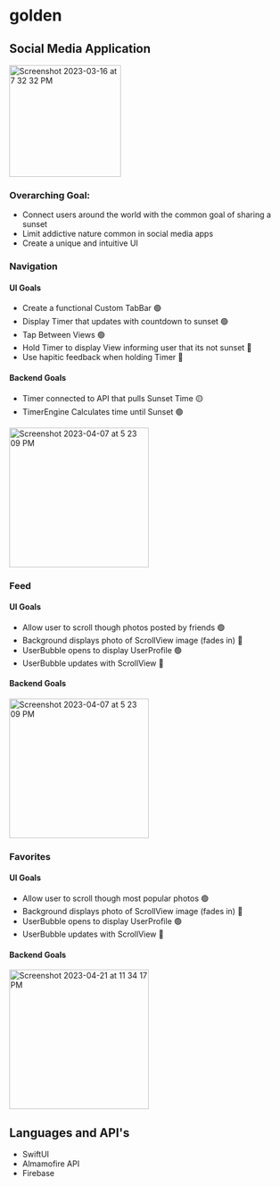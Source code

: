 # golden 
## Social Media Application

<img width="200" alt="Screenshot 2023-03-16 at 7 32 32 PM" src="https://user-images.githubusercontent.com/75393933/226000780-5e2f7756-0c09-41be-ad54-b78fcbd8845a.png">

### Overarching Goal:
- Connect users around the world with the common goal of sharing a sunset
- Limit addictive nature common in social media apps
- Create a unique and intuitive UI

### Navigation
#### UI Goals
  - Create a functional Custom TabBar 🟢
  - Display Timer that updates with countdown to sunset 🟢
  - Tap Between Views 🟢
  - Hold Timer to display View informing user that its not sunset 🔴
  - Use hapitic feedback when holding Timer 🔴
#### Backend Goals
  - Timer connected to API that pulls Sunset Time 🟡
  - TimerEngine Calculates time until Sunset 🟢
  <img width="250" alt="Screenshot 2023-04-07 at 5 23 09 PM" src="https://github.com/zacpalmer1/golden_app/assets/75393933/f0b025a9-a672-4df7-bf43-a619d7d57863"> 


### Feed
#### UI Goals
  - Allow user to scroll though photos posted by friends 🟢
  - Background displays photo of ScrollView image (fades in) 🔴
  - UserBubble opens to display UserProfile 🟢
  - UserBubble updates with ScrollView 🔴
#### Backend Goals
  <img width="250" alt="Screenshot 2023-04-07 at 5 23 09 PM" src="https://github.com/zacpalmer1/golden_app/assets/75393933/a30f6760-c31b-4fba-a878-e89d0e6a6766"> 
  

### Favorites 
#### UI Goals
  - Allow user to scroll though most popular photos 🟢
  - Background displays photo of ScrollView image (fades in) 🔴
  - UserBubble opens to display UserProfile 🟢
  - UserBubble updates with ScrollView 🔴
#### Backend Goals
  <img width="250" alt="Screenshot 2023-04-21 at 11 34 17 PM" src="https://github.com/zacpalmer1/golden_app/assets/75393933/8aa8272b-624a-4a6a-a049-8a9ab958d734">


## Languages and API's
- SwiftUI
- Almamofire API
- Firebase
